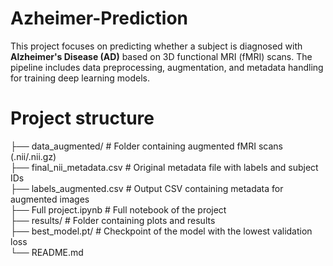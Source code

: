 # Azheimer-Prediction
This project focuses on predicting whether a subject is diagnosed with **Alzheimer's Disease (AD)** based on 3D functional MRI (fMRI) scans. The pipeline includes data preprocessing, augmentation, and metadata handling for training deep learning models.

# Project structure
├── data_augmented/ # Folder containing augmented fMRI scans (.nii/.nii.gz)  
├── final_nii_metadata.csv # Original metadata file with labels and subject IDs  
├── labels_augmented.csv # Output CSV containing metadata for augmented images  
├── Full project.ipynb # Full notebook of the project  
├── results/ # Folder containing plots and results  
├── best_model.pt/ # Checkpoint of the model with the lowest validation loss  
└── README.md

